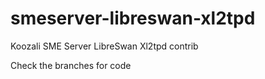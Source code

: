 # smeserver-libreswan-xl2tpd
Koozali SME Server LibreSwan Xl2tpd contrib

Check the branches for code
